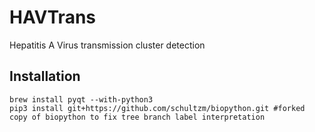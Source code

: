 # HAVTrans
Hepatitis A Virus transmission cluster detection


## Installation
```
brew install pyqt --with-python3
pip3 install git+https://github.com/schultzm/biopython.git #forked copy of biopython to fix tree branch label interpretation
```

